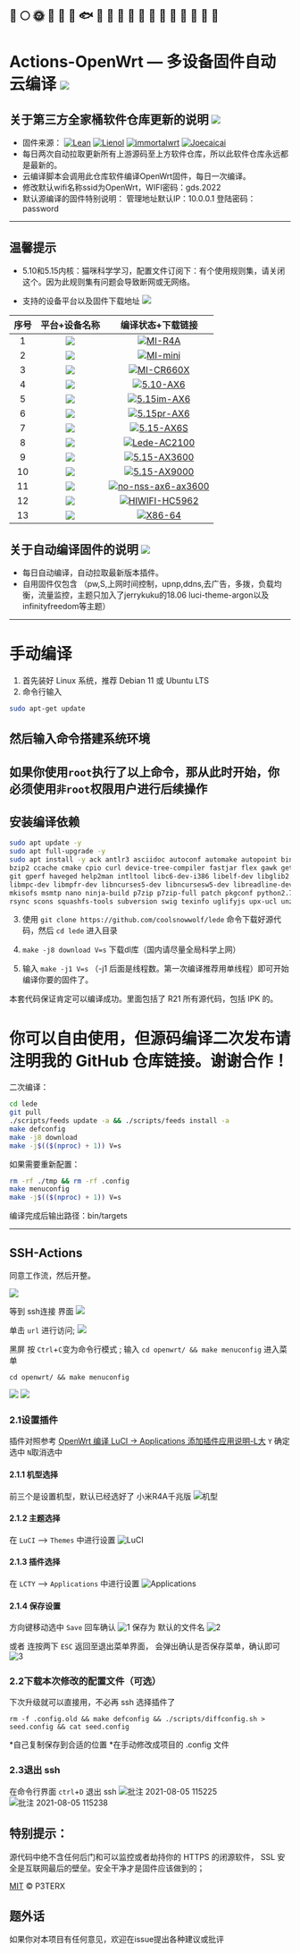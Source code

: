 🚀️
🌕️
🌞️
🍺️
🐳
🐠
🐟
🐡
🐬
🐋
🦈
🦆
🦅
🦉
🐓
🦃
🐌
🐌
🐌
-------------
Actions-OpenWrt — 多设备固件自动云编译 [![](https://img.shields.io/badge/-云编译固件-green.svg)](#云编译固件-)
======================
关于第三方全家桶软件仓库更新的说明 [![](https://img.shields.io/badge/-软件库更新说明-green.svg)](#软件库更新说明-)
-------------
- 固件来源：
[![Lean](https://img.shields.io/badge/OpenWrt-Lean-red.svg?style=flat&logo=appveyor)](https://github.com/coolsnowwolf/lede) 
 [![Lienol](https://img.shields.io/badge/Package-Joecaicai-blueviolet.svg?style=flat&logo=appveyor)](https://github.com/Joecaicai/openwrt-packages)  [![immortalwrt](https://img.shields.io/badge/OpenWrt-immortalwrt-orange.svg?style=flat&logo=appveyor)](https://github.com/immortalwrt/immortalwrt) [![Joecaicai](https://img.shields.io/badge/Mod-Joecaicai-success.svg?style=flat&logo=appveyor)](https://github.com/Joecaicai/Actions-OpenWrt/actions)
- 每日两次自动拉取更新所有上游源码至上方软件仓库，所以此软件仓库永远都是最新的。
- 云编译脚本会调用此仓库软件编译OpenWrt固件，每日一次编译。
- 修改默认wifi名称ssid为OpenWrt，WIFI密码：gds.2022
- 默认源编译的固件特别说明： 管理地址默认IP：10.0.0.1   登陆密码：password  
-------------
温馨提示
-------------
- 5.10和5.15内核：猫咪科学学习，配置文件订阅下：有个使用规则集，请关闭这个。因为此规则集有问题会导致断网或无网络。

- 支持的设备平台以及固件下载地址 [![](https://img.shields.io/badge/-设备及固件列表下载-green.svg)](#设备及固件列表下载-)

|    序号   |     平台+设备名称     |   编译状态+下载链接 |  
| :-----------------: | :-------------: |:-----------------: | 
| 1 |  [![](https://img.shields.io/badge/OpenWrt-MI--r4a-green.svg)](https://github.com/Joecaicai/Actions-OpenWrt/actions/workflows/mi-r4a.yml)| [![MI-R4A](https://github.com/Joecaicai/Actions-OpenWrt/actions/workflows/mi-r4a.yml/badge.svg)](https://github.com/Joecaicai/Actions-OpenWrt/actions/workflows/mi-r4a.yml)|
| 2 |  [![](https://img.shields.io/badge/OpenWrt-MI--mini-green.svg)](https://github.com/Joecaicai/Actions-OpenWrt/actions/workflows/mi-mini.yml)| [![MI-mini](https://github.com/Joecaicai/Actions-OpenWrt/actions/workflows/mi-mini.yml/badge.svg)](https://github.com/Joecaicai/Actions-OpenWrt/actions/workflows/mi-mini.yml)|
| 3 |  [![](https://img.shields.io/badge/OpenWrt-MI--cr660x-green.svg)](https://github.com/Joecaicai/Actions-OpenWrt/actions/workflows/mi-cr660x.yml)| [![MI-CR660X](https://github.com/Joecaicai/Actions-OpenWrt/actions/workflows/mi-cr660x.yml/badge.svg)](https://github.com/Joecaicai/Actions-OpenWrt/actions/workflows/mi-cr660x.yml)|
| 4 |  [![](https://img.shields.io/badge/OpenWrt-5.10--ax6-green.svg)](https://github.com/Joecaicai/Actions-OpenWrt/actions/workflows/5.10-ax6.yml)| [![5.10-AX6](https://github.com/Joecaicai/Actions-OpenWrt/actions/workflows/5.10-ax6.yml/badge.svg)](https://github.com/Joecaicai/Actions-OpenWrt/actions/workflows/5.10-ax6.yml)|
| 5 |  [![](https://img.shields.io/badge/OpenWrt-5.15im--ax6-green.svg)](https://github.com/Joecaicai/Actions-OpenWrt/actions/workflows/5.15-im-ax6.yml)| [![5.15im-AX6](https://github.com/Joecaicai/Actions-OpenWrt/actions/workflows/5.15-im-ax6.yml/badge.svg)](https://github.com/Joecaicai/Actions-OpenWrt/actions/workflows/5.15-im-ax6.yml)|
| 6 |  [![](https://img.shields.io/badge/OpenWrt-5.15pr--ax6-green.svg)](https://github.com/Joecaicai/Actions-OpenWrt/actions/workflows/5.15-pr-ax6.yml)| [![5.15pr-AX6](https://github.com/Joecaicai/Actions-OpenWrt/actions/workflows/5.15-pr-ax6.yml/badge.svg)](https://github.com/Joecaicai/Actions-OpenWrt/actions/workflows/5.15-pr-ax6.yml)|
| 7 |  [![](https://img.shields.io/badge/OpenWrt-5.15--ax6s-green.svg)](https://github.com/Joecaicai/Actions-OpenWrt/actions/workflows/5.15-ax6s.yml)| [![5.15-AX6S](https://github.com/Joecaicai/Actions-OpenWrt/actions/workflows/5.15-ax6s.yml/badge.svg)](https://github.com/Joecaicai/Actions-OpenWrt/actions/workflows/5.15-ax6s.yml)|
| 8 |  [![](https://img.shields.io/badge/OpenWrt-redmi--ac2100-green.svg)](https://github.com/Joecaicai/Actions-OpenWrt/actions/workflows/mi-ac2100.yml)| [![Lede-AC2100](https://github.com/Joecaicai/Actions-OpenWrt/actions/workflows/mi-ac2100.yml/badge.svg)](https://github.com/Joecaicai/Actions-OpenWrt/actions/workflows/mi-ac2100.yml)|
| 9 |  [![](https://img.shields.io/badge/OpenWrt-5.15--ax3600-green.svg)](https://github.com/Joecaicai/Actions-OpenWrt/actions/workflows/5.15-ax3600.yml)| [![5.15-AX3600](https://github.com/Joecaicai/Actions-OpenWrt/actions/workflows/5.15-ax3600.yml/badge.svg)](https://github.com/Joecaicai/Actions-OpenWrt/actions/workflows/5.15-ax3600.yml)|
| 10 |  [![](https://img.shields.io/badge/OpenWrt-5.15--ax9000-green.svg)](https://github.com/Joecaicai/Actions-OpenWrt/actions/workflows/5.15-ax9000.yml)| [![5.15-AX9000](https://github.com/Joecaicai/Actions-OpenWrt/actions/workflows/5.15-ax9000.yml/badge.svg)](https://github.com/Joecaicai/Actions-OpenWrt/actions/workflows/5.15-ax9000.yml)|
| 11 |  [![](https://img.shields.io/badge/OpenWrt-nonss--ax6/ax3600-green.svg)](https://github.com/Joecaicai/Actions-OpenWrt/actions/workflows/no-nss-ax6-ax3600.yml)| [![no-nss-ax6-ax3600](https://github.com/Joecaicai/Actions-OpenWrt/actions/workflows/no-nss-ax6-ax3600.yml/badge.svg)](https://github.com/Joecaicai/Actions-OpenWrt/actions/workflows/no-nss-ax6-ax3600.yml)|
| 12 |  [![](https://img.shields.io/badge/OpenWrt-hiwifi--hc5962-green.svg)](https://github.com/Joecaicai/Actions-OpenWrt/actions/workflows/hiwifi_hc5962.yml)| [![HIWIFI-HC5962](https://github.com/Joecaicai/AutoBuild-OpenWrt/actions/workflows/hiwifi_hc5962.yml/badge.svg)](https://github.com/Joecaicai/AutoBuild-OpenWrt/actions/workflows/hiwifi_hc5962.yml)|
| 13 |  [![](https://img.shields.io/badge/OpenWrt-x86--64-green.svg)](https://github.com/Joecaicai/AutoBuild-OpenWrt/actions/workflows/x86-64.yml)| [![X86-64](https://github.com/Joecaicai/AutoBuild-OpenWrt/actions/workflows/x86-64.yml/badge.svg)](https://github.com/Joecaicai/AutoBuild-OpenWrt/actions/workflows/x86-64_.yml)|

关于自动编译固件的说明 [![](https://img.shields.io/badge/-自动编译说明-green.svg)](#自动编译说明-)
-------------

- 每日自动编译，自动拉取最新版本插件。
- 自用固件仅包含 （pw,S,上网时间控制，upnp,ddns,去广告，多拨，负载均衡，流量监控，主题只加入了jerrykuku的18.06 luci-theme-argon以及infinityfreedom等主题）

-------------
手动编译
======================
1. 首先装好 Linux 系统，推荐 Debian 11 或 Ubuntu LTS  
2. 命令行输入

```bash
sudo apt-get update
```
然后输入命令搭建系统环境
-------------
**如果你使用`root`执行了以上命令，那从此时开始，你必须使用`非root`权限用户进行后续操作**
-------------
安装编译依赖 
-------------

   ```bash
sudo apt update -y
sudo apt full-upgrade -y
sudo apt install -y ack antlr3 asciidoc autoconf automake autopoint binutils bison build-essential \
bzip2 ccache cmake cpio curl device-tree-compiler fastjar flex gawk gettext gcc-multilib g++-multilib \
git gperf haveged help2man intltool libc6-dev-i386 libelf-dev libglib2.0-dev libgmp3-dev libltdl-dev \
libmpc-dev libmpfr-dev libncurses5-dev libncursesw5-dev libreadline-dev libssl-dev libtool lrzsz \
mkisofs msmtp nano ninja-build p7zip p7zip-full patch pkgconf python2.7 python3 python3-pip libpython3-dev qemu-utils \
rsync scons squashfs-tools subversion swig texinfo uglifyjs upx-ucl unzip vim wget xmlto xxd zlib1g-dev
   ```
   
3. 使用 `git clone https://github.com/coolsnowwolf/lede` 命令下载好源代码，然后 `cd lede` 进入目录

4. `make -j8 download V=s` 下载dl库（国内请尽量全局科学上网）

5. 输入 `make -j1 V=s` （-j1 后面是线程数。第一次编译推荐用单线程）即可开始编译你要的固件了。

本套代码保证肯定可以编译成功。里面包括了 R21 所有源代码，包括 IPK 的。

你可以自由使用，但源码编译二次发布请注明我的 GitHub 仓库链接。谢谢合作！
=

二次编译：
```bash
cd lede
git pull
./scripts/feeds update -a && ./scripts/feeds install -a
make defconfig
make -j8 download
make -j$(($(nproc) + 1)) V=s
```

如果需要重新配置：
```bash
rm -rf ./tmp && rm -rf .config
make menuconfig
make -j$(($(nproc) + 1)) V=s
```

编译完成后输出路径：bin/targets

-------------
## SSH-Actions

同意工作流，然后开整。

![](https://gitee.com/Unkaer/blog/raw/master/images/material/20210307205947.webp)

等到 ssh连接 界面
![](https://gitee.com/Unkaer/blog/raw/master/images/material/20210307210916.webp)

单击 `url` 进行访问;
![](https://gitee.com/Unkaer/blog/raw/master/images/material/20210307210937.webp)

黑屏 按 `Ctrl`+`C`变为命令行模式 ;
输入 `cd openwrt/ && make menuconfig` 进入菜单

```
cd openwrt/ && make menuconfig
```

![](https://gitee.com/Unkaer/blog/raw/master/images/material/20210307211012.webp)
![](https://gitee.com/Unkaer/blog/raw/master/images/material/20210307211148.webp)

### 2.1设置插件
插件对照参考 [OpenWrt 编译 LuCI -> Applications 添加插件应用说明-L大](https://www.right.com.cn/forum/thread-3682029-1-1.html)
`Y` 确定选中 `N`取消选中

#### 2.1.1 机型选择
前三个是设置机型，默认已经选好了 小米R4A千兆版
![机型](https://user-images.githubusercontent.com/45261780/128300236-881f51d1-6475-4621-83f4-61775e01030e.png)

#### 2.1.2 主题选择
在 `LuCI` --> `Themes` 中进行设置
![LuCI](https://user-images.githubusercontent.com/45261780/128300627-a3af1f69-2c2f-49fa-86ce-8da6b3a0d0d4.png)

#### 2.1.3 插件选择
在 `LCTY` --> `Applications` 中进行设置
![Applications](https://user-images.githubusercontent.com/45261780/128300725-26799ad1-1bbb-4035-8ff0-aeaba1635dd3.png)

#### 2.1.4 保存设置
方向键移动选中 `Save` 回车确认
![1](https://user-images.githubusercontent.com/45261780/128300983-93ee554e-e72d-4082-8550-265ff087971e.png)
保存为 默认的文件名
![2](https://user-images.githubusercontent.com/45261780/128301040-705307f5-2b0b-42d0-b52c-5608807ebcd5.png)

或者 连按两下 `ESC` 返回至退出菜单界面，
会弹出确认是否保存菜单，确认即可
![3](https://user-images.githubusercontent.com/45261780/128301176-8f163e5e-84f3-4700-ba38-7732f4fe16f4.png)


### 2.2下载本次修改的配置文件（可选）
下次升级就可以直接用，不必再 ssh 选择插件了

```
rm -f .config.old && make defconfig && ./scripts/diffconfig.sh > seed.config && cat seed.config
```

*自己复制保存到合适的位置
*在手动修改成项目的 .config 文件

### 2.3退出 ssh
在命令行界面 `ctrl`+`D`  退出 ssh
![批注 2021-08-05 115225](https://user-images.githubusercontent.com/45261780/128301252-f054fa0a-6544-4770-8e99-217946f9b692.png)
![批注 2021-08-05 115238](https://user-images.githubusercontent.com/45261780/128301319-5b6969b1-94e5-43f7-97c7-6f69acbd92ec.png)


特别提示：
------
源代码中绝不含任何后门和可以监控或者劫持你的 HTTPS 的闭源软件， SSL 安全是互联网最后的壁垒。安全干净才是固件应该做到的；

[MIT](https://github.com/MuaCat/Actions-OpenWrt/blob/master/LICENSE) © P3TERX

题外话
------
如果你对本项目有任何意见，欢迎在issue提出各种建议或批评
